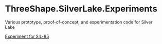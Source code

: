 # ThreeShape.SilverLake.Experiments

Various prototype, proof-of-concept, and experimentation code for Silver Lake

[Experiment for SIL-85](ThreeShape.SilverLake.Experiments\ThreeShape.SilverLake.Experiments.SIL85\SIL85.md)